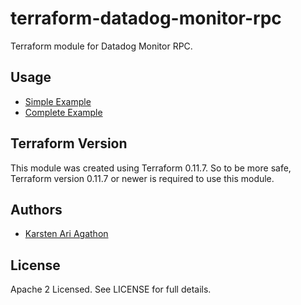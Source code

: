 terraform-datadog-monitor-rpc
=================

Terraform module for Datadog Monitor RPC.



Usage
-----
* [Simple Example](https://github.com/traveloka/terraform-datadog-rpc/tree/master/monitor/examples/simple)
* [Complete Example](https://github.com/traveloka/terraform-datadog-rpc/tree/master/monitor/examples/complete)

Terraform Version
-----------------

This module was created using Terraform 0.11.7. 
So to be more safe, Terraform version 0.11.7 or newer is required to use this module.

Authors
-------

* [Karsten Ari Agathon](https://github.com/karstenaa)

License
-------

Apache 2 Licensed. See LICENSE for full details.
